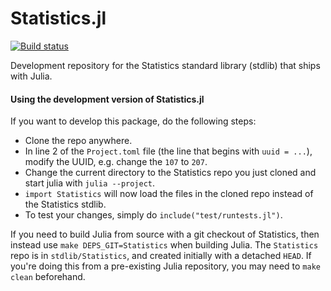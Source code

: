 # Statistics.jl

[![Build status](https://github.com/JuliaStats/Statistics.jl/workflows/CI/badge.svg)](https://github.com/JuliaStats/Statistics.jl/actions?query=workflow%3ACI+branch%3Amaster)

Development repository for the Statistics standard library (stdlib) that ships with Julia. 

#### Using the development version of Statistics.jl

If you want to develop this package, do the following steps:
- Clone the repo anywhere.
- In line 2 of the `Project.toml` file (the line that begins with `uuid = ...`), modify the UUID, e.g. change the `107` to `207`.
- Change the current directory to the Statistics repo you just cloned and start julia with `julia --project`.
- `import Statistics` will now load the files in the cloned repo instead of the Statistics stdlib.
- To test your changes, simply do `include("test/runtests.jl")`.

If you need to build Julia from source with a git checkout of Statistics, then instead use `make DEPS_GIT=Statistics` when building Julia. The `Statistics` repo is in `stdlib/Statistics`, and created initially with a detached `HEAD`. If you're doing this from a pre-existing Julia repository, you may need to `make clean` beforehand.
